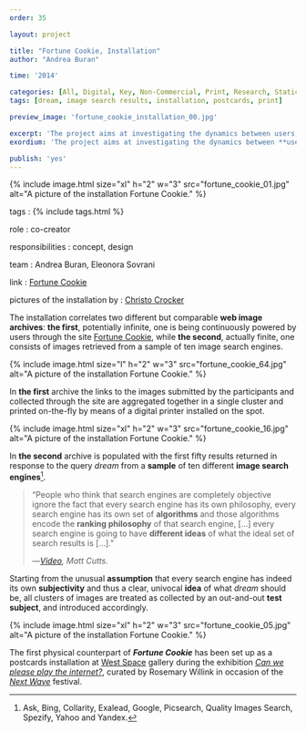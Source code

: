 ```yaml
---
order: 35

layout: project

title: "Fortune Cookie, Installation"
author: "Andrea Buran"

time: '2014'

categories: [All, Digital, Key, Non-Commercial, Print, Research, Static Image, Sundries]
tags: [dream, image search results, installation, postcards, print]

preview_image: 'fortune_cookie_installation_00.jpg'

excerpt: 'The project aims at investigating the dynamics between users, images and search engines in the current panorama of the Web.'
exordium: 'The project aims at investigating the dynamics between **users**, **images** and **search engines** in the current panorama of the Web.'

publish: 'yes'
---
```


<div class="figures">
  {% include image.html size="xl" h="2" w="3" src="fortune_cookie_01.jpg" alt="A picture of the installation Fortune Cookie." %}
</div>

tags
: {% include tags.html %}

role
: co-creator

responsibilities
: concept, design

team
: Andrea Buran, Eleonora Sovrani

link
: [Fortune Cookie](http://whatsthewaythecookiecrumbles.org/ "Fortune Cookie site")

pictures of the installation by
: [Christo Crocker](http://christocrocker.blogspot.com.tr/ "Christo Crocker’s site")

The installation correlates two different but comparable **web image archives**: **the first**, potentially infinite, one is being continuously powered by users through the site [Fortune Cookie](http://whatsthewaythecookiecrumbles.org/ "Fortune Cookie site"), while **the second**, actually finite, one consists of images retrieved from a sample of ten image search engines.

<div class="figures">
  {% include image.html size="l" h="2" w="3" src="fortune_cookie_64.jpg" alt="A picture of the installation Fortune Cookie." %}
</div>

In **the first** archive the links to the images submitted by the participants and collected through the site are aggregated together in a single cluster and printed on-the-fly by means of a digital printer installed on the spot.

<div class="figures">
  {% include image.html size="xl" h="2" w="3" src="fortune_cookie_16.jpg" alt="A picture of the installation Fortune Cookie." %}
</div>

In **the second** archive is populated with the first fifty results returned in response to the query *dream* from a **sample** of ten different **image search engines**[^search-engines].

> “People who think that search engines are completely objective ignore the fact that every search engine has its own philosophy, every search engine has its own set of **algorithms** and those algorithms encode the **ranking philosophy** of that search engine, […] every search engine is going to have **different ideas** of what the ideal set of search results is […].”
>
> —<cite>[Video](http://www.youtube.com/watch?v=6r7E-69MIOU "Matt Cutts on YouTube"), Matt Cutts.</cite>

Starting from the unusual **assumption** that every search engine has indeed its own **subjectivity** and thus a clear, univocal **idea** of what *dream* should be, all clusters of images are treated as collected by an out-and-out **test subject**, and introduced accordingly.

<div class="figures">
  {% include image.html size="xl" h="2" w="3" src="fortune_cookie_05.jpg" alt="A picture of the installation Fortune Cookie." %}
</div>

[^search-engines]: Ask, Bing, Collarity, Exalead, Google, Picsearch, Quality Images Search, Spezify, Yahoo and Yandex.

The first physical counterpart of ***Fortune Cookie*** has been set up as a postcards installation at [West Space](http://westspace.org.au/ "The West Space gallery site") gallery during the exhibition *[Can we please play the internet?](http://canwepleaseplaytheinter.net/ "Can we please play the internet / Exhibition site")*, curated by Rosemary Willink in occasion of the *[Next Wave](http://nextwave.org.au "The Next Wave festival site")* festival.

